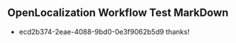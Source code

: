 ## OpenLocalization Workflow Test MarkDown
* ecd2b374-2eae-4088-9bd0-0e3f9062b5d9 thanks!

<!--HONumber=Aug16_HO4-->


